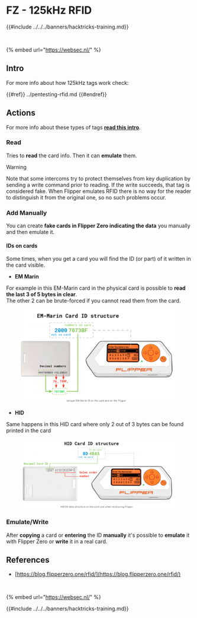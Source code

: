 # FZ - 125kHz RFID

{{#include ../../../banners/hacktricks-training.md}}

<figure><img src="https://pentest.eu/RENDER_WebSec_10fps_21sec_9MB_29042024.gif" alt=""><figcaption></figcaption></figure>

{% embed url="https://websec.nl/" %}

## Intro

For more info about how 125kHz tags work check:

{{#ref}}
../pentesting-rfid.md
{{#endref}}

## Actions

For more info about these types of tags [**read this intro**](../pentesting-rfid.md#low-frequency-rfid-tags-125khz).

### Read

Tries to **read** the card info. Then it can **emulate** them.

> [!WARNING]
> Note that some intercoms try to protect themselves from key duplication by sending a write command prior to reading. If the write succeeds, that tag is considered fake. When Flipper emulates RFID there is no way for the reader to distinguish it from the original one, so no such problems occur.

### Add Manually

You can create **fake cards in Flipper Zero indicating the data** you manually and then emulate it.

#### IDs on cards

Some times, when you get a card you will find the ID (or part) of it written in the card visible.

- **EM Marin**

For example in this EM-Marin card in the physical card is possible to **read the last 3 of 5 bytes in clear**.\
The other 2 can be brute-forced if you cannot read them from the card.

<figure><img src="../../../images/image (104).png" alt=""><figcaption></figcaption></figure>

- **HID**

Same happens in this HID card where only 2 out of 3 bytes can be found printed in the card

<figure><img src="../../../images/image (1014).png" alt=""><figcaption></figcaption></figure>

### Emulate/Write

After **copying** a card or **entering** the ID **manually** it's possible to **emulate** it with Flipper Zero or **write** it in a real card.

## References

- [https://blog.flipperzero.one/rfid/](https://blog.flipperzero.one/rfid/)

<figure><img src="https://pentest.eu/RENDER_WebSec_10fps_21sec_9MB_29042024.gif" alt=""><figcaption></figcaption></figure>

{% embed url="https://websec.nl/" %}

{{#include ../../../banners/hacktricks-training.md}}
